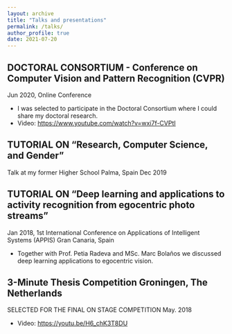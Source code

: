 ```yaml
---
layout: archive
title: "Talks and presentations"
permalink: /talks/
author_profile: true
date: 2021-07-20
---
```


## DOCTORAL CONSORTIUM - Conference on Computer Vision and Pattern Recognition (CVPR) 
Jun 2020, Online Conference
* I was selected to participate in the Doctoral Consortium where I could share my doctoral research.
* Video: https://www.youtube.com/watch?v=wxi7f-CVPtI

## TUTORIAL ON “Research, Computer Science, and Gender” 
Talk at my former Higher School Palma, Spain
Dec 2019

## TUTORIAL ON “Deep learning and applications to activity recognition from egocentric photo streams”
Jan 2018, 1st International Conference on Applications of Intelligent Systems (APPIS) Gran Canaria, Spain
* Together with Prof. Petia Radeva and MSc. Marc Bolaños we discussed deep learning applications to egocentric vision.

## 3-Minute Thesis Competition Groningen, The Netherlands
SELECTED FOR THE FINAL ON STAGE COMPETITION May. 2018
* Video: https://youtu.be/H6_chK3T8DU
